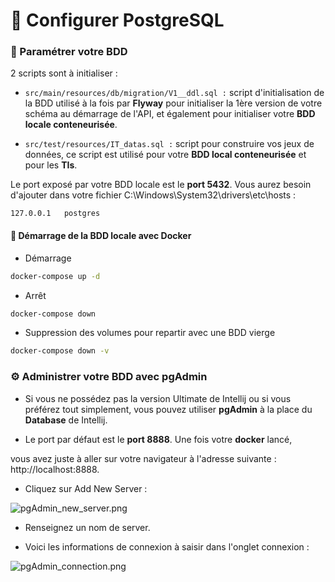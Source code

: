 # 📖 Configurer PostgreSQL

### 💾 Paramétrer votre BDD

2 scripts sont à initialiser :

- `src/main/resources/db/migration/V1__ddl.sql :` script d'initialisation de la BDD utilisé à la fois par **Flyway** pour initialiser la 1ère version de votre schéma au démarrage de l'API, et également pour initialiser votre **BDD locale conteneurisée**.

- `src/test/resources/IT_datas.sql :` script pour construire vos jeux de données, ce script est utilisé pour votre **BDD local conteneurisée** et pour les **TIs**.

Le port exposé par votre BDD locale est le **port 5432**.
Vous aurez besoin d'ajouter dans votre fichier C:\Windows\System32\drivers\etc\hosts :

```
127.0.0.1	postgres
```
#### 🐳 Démarrage de la BDD locale avec Docker

- Démarrage
```sh
docker-compose up -d
```

- Arrêt
```sh
docker-compose down
```

- Suppression des volumes pour repartir avec une BDD vierge
```sh
docker-compose down -v
```
### ⚙️ Administrer votre BDD avec pgAdmin

* Si vous ne possédez pas la version Ultimate de Intellij ou si vous préférez tout simplement, vous pouvez utiliser **pgAdmin** à  la place du **Database** de Intellij.

* Le port par défaut est le **port 8888**. Une fois votre **docker** lancé,

vous avez juste à aller sur votre navigateur à l'adresse suivante : http://localhost:8888.

* Cliquez sur Add New Server :

![pgAdmin_new_server.png](docs/pgadmin/pgAdmin_new_server.png)

* Renseignez un nom de server.

* Voici les informations de connexion à saisir dans l'onglet connexion :

![pgAdmin_connection.png](docs/pgadmin/pgAdmin_connection.png)
